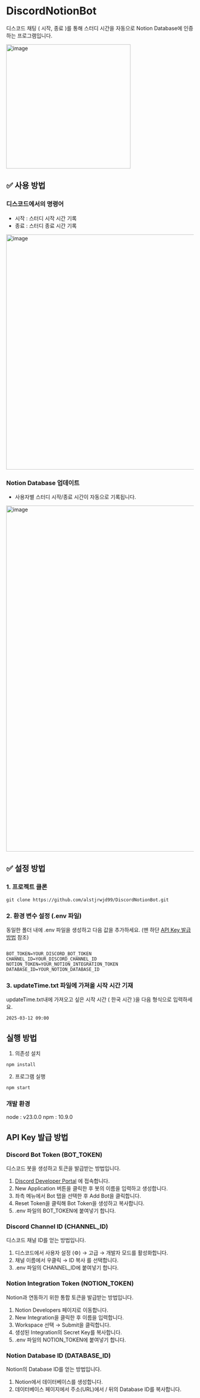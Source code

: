 # DiscordNotionBot
디스코드 채팅 ( 시작, 종료 )를 통해 스터디 시간을 자동으로 Notion Database에 인증하는 프로그램입니다.

<img width="334" alt="image" src="https://github.com/user-attachments/assets/7945f8f5-e2bb-402b-8048-1f7edfe177ca" />


## ✅ 사용 방법

### 디스코드에서의 명령어
- 시작 : 스터디 시작 시간 기록
- 종료 : 스터디 종료 시간 기록

<img width="632" alt="image" src="https://github.com/user-attachments/assets/7e5f7208-8cd6-4d8d-8a5e-d76f102e2cbb" />

### Notion Database 업데이트
- 사용자별 스터디 시작/종료 시간이 자동으로 기록됩니다.

<img width="930" alt="image" src="https://github.com/user-attachments/assets/d3e15dc1-5dc1-4c19-ad08-5316c1b9b3ed" />

## ✅ 설정 방법

### 1. 프로젝트 클론

```
git clone https://github.com/alstjrwjd99/DiscordNotionBot.git
```

### 2. 환경 변수 설정 (.env 파일)

동일한 폴더 내에 .env 파일을 생성하고 다음 값을 추가하세요. (맨 하단 [API Key 발급 방법](#api-key-발급-방법) 참조)

```

BOT_TOKEN=YOUR_DISCORD_BOT_TOKEN
CHANNEL_ID=YOUR_DISCORD_CHANNEL_ID
NOTION_TOKEN=YOUR_NOTION_INTEGRATION_TOKEN
DATABASE_ID=YOUR_NOTION_DATABASE_ID
```

### 3. updateTime.txt 파일에 가져올 시작 시간 기재

updateTime.txt내에 가져오고 싶은 시작 시간 ( 한국 시간 )을 다음 형식으로 입력하세요.
```
2025-03-12 09:00
```

## 실행 방법

1. 의존성 설치
```
npm install
```

2. 프로그램 실행
```
npm start
```

### 개발 환경
node : v23.0.0
npm : 10.9.0

## API Key 발급 방법

### Discord Bot Token (BOT_TOKEN)

디스코드 봇을 생성하고 토큰을 발급받는 방법입니다.
1.	[Discord Developer Portal](https://discord.com/developers/docs/intro) 에 접속합니다.
2.	New Application 버튼을 클릭한 후 봇의 이름을 입력하고 생성합니다.
3.	좌측 메뉴에서 Bot 탭을 선택한 후 Add Bot을 클릭합니다.
4.	Reset Token을 클릭해 Bot Token을 생성하고 복사합니다.
5.	.env 파일의 BOT_TOKEN에 붙여넣기 합니다.

### Discord Channel ID (CHANNEL_ID)

디스코드 채널 ID를 얻는 방법입니다.
1.	디스코드에서 사용자 설정 (⚙️) → 고급 → 개발자 모드를 활성화합니다.
2.	채널 이름에서 우클릭 → ID 복사 를 선택합니다.
3.	.env 파일의 CHANNEL_ID에 붙여넣기 합니다.

### Notion Integration Token (NOTION_TOKEN)

Notion과 연동하기 위한 통합 토큰을 발급받는 방법입니다.
1.	Notion Developers 페이지로 이동합니다.
2.	New Integration을 클릭한 후 이름을 입력합니다.
3.	Workspace 선택 → Submit을 클릭합니다.
4.	생성된 Integration의 Secret Key를 복사합니다.
5.	.env 파일의 NOTION_TOKEN에 붙여넣기 합니다.

### Notion Database ID (DATABASE_ID)

Notion의 Database ID를 얻는 방법입니다.
1.	Notion에서 데이터베이스를 생성합니다.
2.	데이터베이스 페이지에서 주소(URL)에서 / 뒤의 Database ID를 복사합니다.
